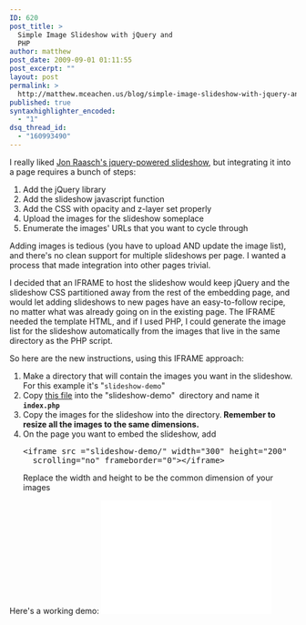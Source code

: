 ```yaml
---
ID: 620
post_title: >
  Simple Image Slideshow with jQuery and
  PHP
author: matthew
post_date: 2009-09-01 01:11:55
post_excerpt: ""
layout: post
permalink: >
  http://matthew.mceachen.us/blog/simple-image-slideshow-with-jquery-and-php-620.html
published: true
syntaxhighlighter_encoded:
  - "1"
dsq_thread_id:
  - "160993490"
---
```

I really liked <a href="http://jonraasch.com/blog/a-simple-jquery-slideshow">Jon Raasch's jquery-powered slideshow</a>, but integrating it into a page requires a bunch of steps:
<ol>
	<li>Add the jQuery library</li>
	<li>Add the slideshow javascript function</li>
	<li>Add the CSS with opacity and z-layer set properly</li>
        <li>Upload the images for the slideshow someplace</li>
	<li>Enumerate the images' URLs that you want to cycle through</li>
</ol>
Adding images is tedious (you have to upload AND update the image list), and there's no clean support for multiple slideshows per page. I wanted a process that made integration into other pages trivial.

I decided that an IFRAME to host the slideshow would keep jQuery and the slideshow CSS partitioned away from the rest of the embedding page, and would let adding slideshows to new pages have an easy-to-follow recipe, no matter what was already going on in the existing page. The IFRAME needed the template HTML, and if I used PHP, I could generate the image list for the slideshow automatically from the images that live in the same directory as the PHP script.

<!--more-->

So here are the new instructions, using this IFRAME approach:
<ol>
	<li>Make a directory that will contain the images you want in the slideshow. For this example it's "<code>slideshow-demo</code>"</li>
	<li>Copy <a href="/geek/simple-slideshow/index.txt">this file</a> into the "slideshow-demo"  directory and name it <strong><code>index.php</code></strong></li>
<li>Copy the images for the slideshow into the directory.<strong> 
Remember to resize all the images to the same dimensions.</strong></li>
	<li>On the page you want to embed the slideshow, add <pre class="lang:html decode:1 " >
&lt;iframe src =&quot;slideshow-demo/&quot; width=&quot;300&quot; height=&quot;200&quot; 
  scrolling=&quot;no&quot; frameborder=&quot;0&quot;&gt;&lt;/iframe&gt;</pre>
Replace the width and height to be the common dimension of your images</li>
</ol>
Here's a working demo:
<iframe src="/geek/simple-slideshow/" width="300" height="200" scrolling="no" frameborder="0"></iframe>